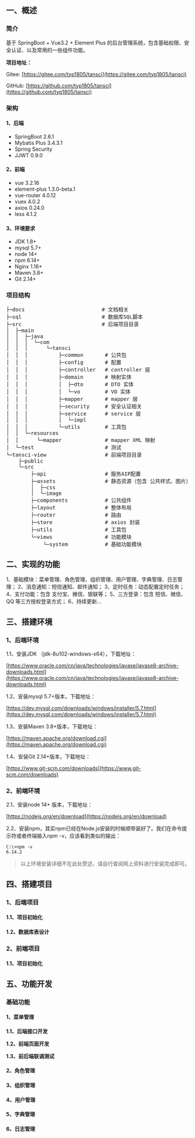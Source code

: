 ## 一、概述

### 简介

基于 SpringBoot + Vue3.2 + Element Plus 的后台管理系统，包含基础权限、安全认证、以及常用的一些组件功能。

**项目地址：**

Gitee: [https://gitee.com/typ1805/tansci](https://gitee.com/typ1805/tansci)

GitHub: [https://github.com/typ1805/tansci](https://github.com/typ1805/tansci)

### 架构

#### 1、后端

- SpringBoot 2.6.1
- Mybatis Plus 3.4.3.1
- Spring Security 
- JJWT 0.9.0

#### 2、前端

- vue 3.2.16
- element-plus 1.3.0-beta.1
- vue-router 4.0.12
- vuex 4.0.2
- axios 0.24.0
- less 4.1.2

#### 3、环境要求

- JDK	1.8+
- mysql	5.7+
- node	14+
- npm	6.14+
- Nginx	1.16+
- Maven	3.8+
- Git	2.14+

### 项目结构

<pre>
├─docs                         # 文档相关
├─sql                          # 数据库SQL脚本
├─src                          # 后端项目目录
│  ├─main
│  │  ├─java
│  │  │  └─com
│  │  │      └─tansci
│  │  │          ├─common       # 公共包
│  │  │          ├─config       # 配置
│  │  │          ├─controller   # controller 层
│  │  │          ├─domain       # 映射实体
│  │  │          │  ├─dto       # DTO 实体
│  │  │          │  └─vo        # VO 实体
│  │  │          ├─mapper       # mapper 层
│  │  │          ├─security     # 安全认证相关
│  │  │          ├─service      # service 层
│  │  │          │  └─impl
│  │  │          └─utils        # 工具包
│  │  └─resources
│  │      └─mapper              # mapper XML 映射
│  └─test                       # 测试
└─tansci-view                   # 前端项目目录
    ├─public
    └─src
        ├─api                   # 服务AIP配置
        ├─assets                # 静态资源（包含 公共样式、图片）
        │  ├─css                
        │  └─image
        ├─components            # 公共组件
        ├─layout                # 整体布局
        ├─router                # 路由
        ├─store                 # axios 封装
        ├─utils                 # 工具包
        └─views                 # 功能模块
            └─system            # 基础功能模块
</pre>

## 二、实现的功能

1、基础模块：菜单管理、角色管理、组织管理、用户管理、字典管理、日志管理；
2、消息通知：短信通知、邮件通知；
3、定时任务：动态配置定时任务；
4、支付功能：包含 支付宝、微信、银联等；
5、三方登录：包含 短信、微信、QQ 等三方授权登录方式；
6、持续更新...

## 三、搭建环境

### 1、后端环境

1.1、安装JDK （jdk-8u102-windows-x64），下载地址：

[https://www.oracle.com/cn/java/technologies/javase/javase8-archive-downloads.html](https://www.oracle.com/cn/java/technologies/javase/javase8-archive-downloads.html)

1.2、安装mysql 5.7+版本，下载地址：

[https://dev.mysql.com/downloads/windows/installer/5.7.html](https://dev.mysql.com/downloads/windows/installer/5.7.html)

1.3、安装Maven 3.8+版本，下载地址：

[https://maven.apache.org/download.cgi](https://maven.apache.org/download.cgi)

1.4、安装Git 2.14+版本，下载地址：

[https://www.git-scm.com/downloads](https://www.git-scm.com/downloads)

### 2、前端环境

2.1、安装node 14+ 版本，下载地址：

[https://nodejs.org/en/download](https://nodejs.org/en/download)

2.2、安装npm，其实npm已经在Node.js安装的时候顺带装好了。我们在命令提示符或者终端输入npm -v，应该看到类似的输出：

```
C:\>npm -v
6.14.2
```

> 以上环境安装详细不在此处赘述，请自行查阅网上资料进行安装完成即可。

## 四、搭建项目

### 1、后端项目

#### 1.1、项目初始化

#### 1.2、数据库表设计

### 2、前端项目

#### 1.1、项目初始化


## 五、功能开发

### 基础功能

#### 1、菜单管理

**1.1、后端接口开发**

**1.2、前端页面开发**

**1.3、前后端联调测试**

#### 2、角色管理

#### 3、组织管理

#### 4、用户管理

#### 5、字典管理

#### 6、日志管理

